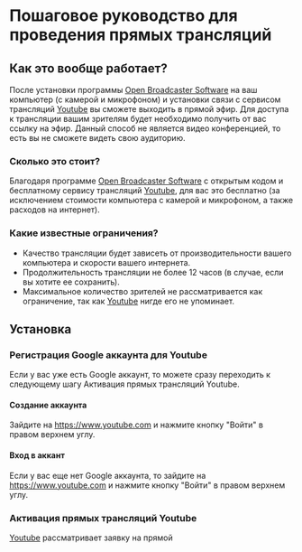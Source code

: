 # Пошаговое руководство для проведения прямых трансляций

## Как это вообще работает?
После установки программы [Open Broadcaster Software](https://obsproject.com) на ваш компьютер (с камерой и микрофоном) и установки связи с сервисом трансляций [Youtube](https://www.youtube.com) вы сможете выходить в прямой эфир. Для доступа к трансляции вашим зрителям будет необходимо получить от вас ссылку на эфир. Данный способ не является видео конференцией, то есть вы не сможете видеть свою аудиторию.

### Сколько это стоит?
Благодаря программе [Open Broadcaster Software](https://obsproject.com) с открытым кодом и бесплатному сервису трансляций [Youtube](https://www.youtube.com), для вас это бесплатно (за исключением стоимости компьютера с камерой и микрофоном, а также расходов на интернет).

### Какие известные ограничения?

* Качество трансляции будет зависеть от производительности вашего компьютера и скорости вашего интернета.
* Продолжительность трансляции не более 12 часов (в случае, если вы хотите ее сохранить).
* Максимальное количество зрителей не рассматривается как ограничение, так как [Youtube](https://www.youtube.com) нигде его не упоминает.

## Установка

### Регистрация Google аккаунта для Youtube
Если у вас уже есть Google аккаунт, то можете сразу переходить к следующему шагу Активация прямых трансляций Youtube.

#### Создание аккаунта
Зайдите на https://www.youtube.com и нажмите кнопку "Войти" в правом верхнем углу.

#### Вход в аккант
Если у вас еще нет Google аккаунта, то зайдите на https://www.youtube.com и нажмите кнопку "Войти" в правом верхнем углу.

### Активация прямых трансляций Youtube

[Youtube](https://www.youtube.com) рассматривает заявку на прямой
<!--stackedit_data:
eyJoaXN0b3J5IjpbMTk1NTc5NDk1NywtNTY4MDYzODU3XX0=
-->